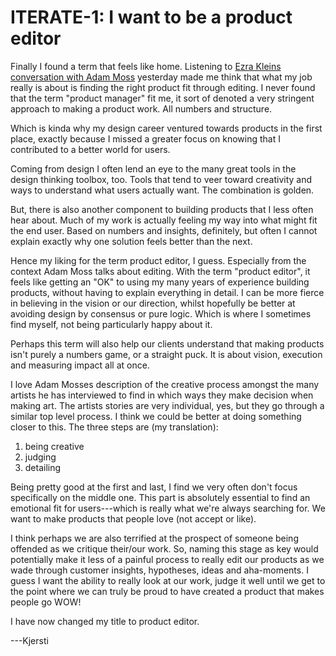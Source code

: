 # ITERATE-1: I want to be a product editor

Finally I found a term that feels like home.
Listening to [Ezra Kleins conversation with Adam Moss] yesterday made me think that what my job really is about is finding the right product fit through editing.
I never found that the term "product manager" fit me, it sort of denoted a very stringent approach to making a product work.
All numbers and structure.

[Ezra Kleins conversation with Adam Moss]: https://podcasts.apple.com/no/podcast/the-ezra-klein-show/id1548604447?i=1000653308543

Which is kinda why my design career ventured towards products in the first place, exactly because I missed a greater focus on knowing that I contributed to a better world for users. 

Coming from design I often lend an eye to the many great tools in the design thinking toolbox, too.
Tools that tend to veer toward creativity and ways to understand what users actually want.
The combination is golden. 

But, there is also another component to building products that I less often hear about. Much of my work is actually feeling my way into what might fit the end user. Based on numbers and insights, definitely, but often I cannot explain exactly why one solution feels better than the next. 

Hence my liking for the term product editor, I guess.
Especially from the context Adam Moss talks about editing.
With the term "product editor", it feels like getting an "OK" to using my many years of experience building products, without having to explain everything in detail.
I can be more fierce in believing in the vision or our direction, whilst hopefully be better at avoiding design by consensus or pure logic.
Which is where I sometimes find myself, not being particularly happy about it. 

Perhaps this term will also help our clients understand that making products isn't purely a numbers game, or a straight puck.
It is about vision, execution and measuring impact all at once. 

I love Adam Mosses description of the creative process amongst the many artists he has interviewed to find in which ways they make decision when making art.
The artists stories are very individual, yes, but they go through a similar top level process.
I think we could be better at doing something closer to this.
The three steps are (my translation):

1. being creative
2. judging
3. detailing

Being pretty good at the first and last, I find we very often don't focus specifically on the middle one.
This part is absolutely essential to find an emotional fit for users---which is really what we're always searching for.
We want to make products that people love (not accept or like). 

I think perhaps we are also terrified at the prospect of someone being offended as we critique their/our work.
So, naming this stage as key would potentially make it less of a painful process to really edit our products as we wade through customer insights, hypotheses, ideas and aha-moments.
I guess I want the ability to really look at our work, judge it well until we get to the point where we can truly be proud to have created a product that makes people go WOW!

I have now changed my title to product editor.

---Kjersti
